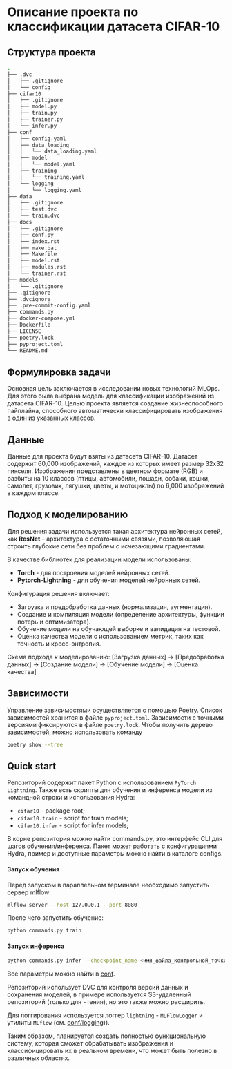 # Описание проекта по классификации датасета CIFAR-10

## Структура проекта

```bash
.
├── .dvc
│   ├── .gitignore
│   └── config
├── cifar10
│   ├── .gitignore
│   ├── model.py
│   ├── train.py
│   ├── trainer.py
│   └── infer.py
├── conf
│   ├── config.yaml
│   ├── data_loading
│   │   └── data_loading.yaml
│   ├── model
│   │   └── model.yaml
│   ├── training
│   │   └── training.yaml
│   └── logging
│       └── logging.yaml
├── data
│   ├── .gitignore
│   ├── test.dvc
│   └── train.dvc
├── docs
│   ├── .gitignore
│   ├── conf.py
│   ├── index.rst
│   ├── make.bat
│   ├── Makefile
│   ├── model.rst
│   ├── modules.rst
│   └── trainer.rst
├── models
│   └── .gitignore
├── .gitignore
├── .dvcignore
├── .pre-commit-config.yaml
├── commands.py
├── docker-compose.yml
├── Dockerfile
├── LICENSE
├── poetry.lock
├── pyproject.toml
└── README.md

```

## Формулировка задачи

Основная цель заключается в исследовании новых технологий MLOps. Для этого была
выбрана модель для классификации изображений из датасета CIFAR-10. Целью проекта
является создание жизнеспособного пайплайна, способного автоматически
классифицировать изображения в один из указанных классов.

## Данные

Данные для проекта будут взяты из датасета CIFAR-10. Датасет содержит 60,000
изображений, каждое из которых имеет размер 32x32 пикселя. Изображения
представлены в цветном формате (RGB) и разбиты на 10 классов (птицы, автомобили,
лошади, собаки, кошки, самолет, грузовик, лягушки, цветы, и мотоциклы) по 6,000
изображений в каждом классе.

## Подход к моделированию

Для решения задачи используется такая архитектура нейронных сетей, как
**ResNet** - архитектура с остаточными связями, позволяющая строить глубокие
сети без проблем с исчезающими градиентами.

В качестве библиотек для реализации модели использованы:

- **Torch** - для построения моделей нейронных сетей.
- **Pytorch-Lightning** - для обучения моделей нейронных сетей.

Конфигурация решения включает:

- Загрузка и предобработка данных (нормализация, аугментация).
- Создание и компиляция модели (определение архитектуры, функции потерь и
  оптимизатора).
- Обучение модели на обучающей выборке и валидация на тестовой.
- Оценка качества модели с использованием метрик, таких как точность и
  кросс-энтропия.

Схема подхода к моделированию: [Загрузка данных] -> [Предобработка данных] ->
[Создание модели] -> [Обучение модели] -> [Оценка качества]

## Зависимости

Управление зависимостями осуществляется с помощью Poetry. Список зависимостей
хранится в файле `pyproject.toml`. Зависимости с точными версиями фиксируются в
файле `poetry.lock`. Чтобы получить дерево зависимостей, можно использовать
команду

```bash
poetry show --tree
```

## Quick start

Репозиторий содержит пакет Python с использованием `PyTorch Lightning`. Также
есть скрипты для обучения и инференса модели из командной строки и использования
Hydra:

- `cifar10` - package root;
- `cifar10.train` - script for train models;
- `cifar10.infer` - script for infer models;

В корне репозитория можно найти commands.py, это интерфейс CLI для шагов
обучения/инференса. Пакет может работать с конфигурациями Hydra, пример и
доступные параметры можно найти в каталоге configs.

#### Запуск обучения

Перед запуском в параллельном терминале необходимо запустить сервер mlflow:

```bash
mlflow server --host 127.0.0.1 --port 8080
```

После чего запустить обучение:

```bash
python commands.py train
```

#### Запуск инференса

```bash
python commands.py infer --checkpoint_name <имя_файла_контрольной_точки>
```

Все параметры можно найти в [conf](conf/).

Репозиторий использует DVC для контроля версий данных и сохранения моделей, в
примере используется S3-удаленный репозиторий (только для чтения), но это также
можно расширить.

Для логгирования используется логгер `lightning` - `MLFlowLogger` и утилиты
`MLflow` (см. [conf/logging](conf/logging))).

Таким образом, планируется создать полностью функциональную систему, которая
сможет обрабатывать изображения и классифицировать их в реальном времени, что
может быть полезно в различных областях.
